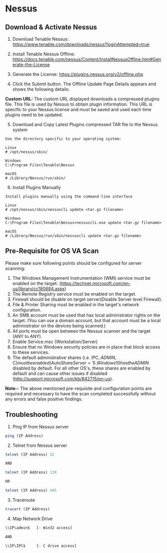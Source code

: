 # Nessus

## Download & Activate Nessus

1. Download Tenable Nessus: https://www.tenable.com/downloads/nessus?loginAttempted=true

2. Install Tenable Nessus Offline: https://docs.tenable.com/nessus/Content/InstallNessusOffline.htm#Generate-the-License

3. Generate the License: https://plugins.nessus.org/v2/offline.php

4. Click the Submit button. The Offline Update Page Details appears and shows the following details:

  **Custom URL:** The custom URL displayed downloads a compressed plugins file. This file is used by Nessus to obtain plugin information. This URL is specific to your Nessus license and must be saved and used each time plugins need to be updated.

5. Download and Copy Latest Plugins compressed TAR file to the Nessus system

```
Use the directory specific to your operating system:

Linux
# /opt/nessus/sbin/

Windows
C:\Program Files\Tenable\Nessus

macOS
# /Library/Nessus/run/sbin/
```
6. Install Plugins Manually
```
Install plugins manually using the command-line interface

Linux
# /opt/nessus/sbin/nessuscli update <tar.gz filename>

Windows
C:\Program Files\Tenable\Nessus>nessuscli.exe update <tar.gz filename>

macOS
# /Library/Nessus/run/sbin/nessuscli update <tar.gz filename>
```


## Pre-Requisite for OS VA Scan     

Please make sure following points should be configured for server scanning:

1. The Windows Management Instrumentation (WMI) service must be enabled on the target. (https://technet.microsoft.com/en-us/library/cc180684.aspx)
2. The Remote Registry service must be enabled on the target.
3. Firewall should be disable on target server(Disable Server level Firewall).
4. File & Printer Sharing must be enabled in the target's network configuration.
5. An SMB account must be used that has local administrator rights on the target. (You can use a domain account, but that account must be a local administrator on the devices being scanned.)
6. All ports must be open between the Nessus scanner and the target (ANY to ANY).
7. Enable Service.msc (Workstation/Server)
8. Ensure that no Windows security policies are in place that block access to these services.
9. The default administrative shares (i.e. IPC$, ADMIN$, C$) must be enabled (AutoShareServer = 1). Windows 10 has the ADMIN$ disabled by default. For all other OS's, these shares are enabled by default and can cause other issues if disabled (http://support.microsoft.com/kb/842715/en-us).

**Note:-** The above mentioned pre-requisite and configuration points are required and necessary to have the scan completed successfully without any errors and false positive findings.


## Troubleshooting 
1. Ping IP from Nessus server
```javascript
ping (IP Address) 
```

2. Telnet from Nessus server
```javascript
telnet (IP Address) 22

AND

telnet (IP Address) 139

OR

telnet (IP Address) 445
```

3. Traceroute  
```javascript
tracert (IP Address)
```

4. Map Network Drive
```javascript
\\IP\admin$   [- Win32 access]

AND

\\IP\IPC$     [- C drive access]
```







